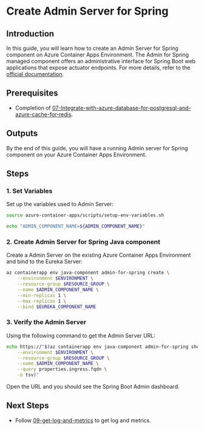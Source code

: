 # Create Admin Server for Spring
## Introduction
In this guide, you will learn how to create an Admin Server for Spring component on Azure Container Apps Environment. The Admin for Spring managed component offers an administrative interface for Spring Boot web applications that expose actuator endpoints. For more details, refer to the [official documentation](https://learn.microsoft.com/azure/container-apps/java-admin-for-spring-usage).

## Prerequisites

- Completion of [07-Integrate-with-azure-database-for-postgresql-and-azure-cache-for-redis](./07-Integrate-with-azure-database-for-postgresql-and-azure-cache-for-redis.md).

## Outputs

By the end of this guide, you will have a running Admin server for Spring component on your Azure Container Apps Environment.

## Steps

### 1. Set Variables
Set up the variables used to Admin Server:
```bash
source azure-container-apps/scripts/setup-env-variables.sh

echo "ADMIN_COMPONENT_NAME=${ADMIN_COMPONENT_NAME}"
```

### 2. Create Admin Server for Spring Java component
Create a Admin Server on the existing Azure Container Apps Environment and bind to the Eureka Server:
```bash
az containerapp env java-component admin-for-spring create \
    --environment $ENVIRONMENT \
    --resource-group $RESOURCE_GROUP \
    --name $ADMIN_COMPONENT_NAME \
    --min-replicas 1 \
    --max-replicas 1 \
    --bind $EUREKA_COMPONENT_NAME
```
### 3. Verify the Admin Server
Using the following command to get the Admin Server URL:
```bash
echo https://"$(az containerapp env java-component admin-for-spring show \
    --environment $ENVIRONMENT \
    --resource-group $RESOURCE_GROUP \
    --name $ADMIN_COMPONENT_NAME \
    --query properties.ingress.fqdn \
    -o tsv)"
```
Open the URL and you should see the Spring Boot Admin dashboard.

## Next Steps

- Follow [09-get-log-and-metrics](./09-get-log-and-metrics.md) to get log and metrics.